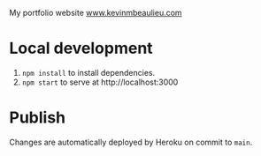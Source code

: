 My portfolio website www.kevinmbeaulieu.com

# Local development

1. `npm install` to install dependencies.
2. `npm start` to serve at http://localhost:3000

# Publish

Changes are automatically deployed by Heroku on commit to `main`.